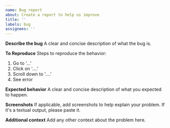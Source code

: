 ```yaml
---
name: Bug report
about: Create a report to help us improve
title: ''
labels: bug
assignees: ''
---
```


**Describe the bug** A clear and concise description of what the bug is.

**To Reproduce** Steps to reproduce the behavior:

1. Go to '...'
2. Click on '....'
3. Scroll down to '....'
4. See error

**Expected behavior** A clear and concise description of what you expected to happen.

**Screenshots** If applicable, add screenshots to help explain your problem. If it's a textual output, please paste it.

**Additional context** Add any other context about the problem here.
